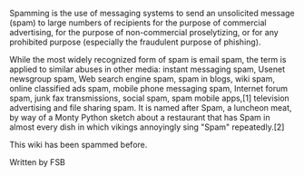 Spamming is the use of messaging systems to send an unsolicited message (spam) to large numbers of recipients for the purpose of commercial advertising, for the purpose of non-commercial proselytizing, or for any prohibited purpose (especially the fraudulent purpose of phishing).

While the most widely recognized form of spam is email spam, the term is applied to similar abuses in other media: instant messaging spam, Usenet newsgroup spam, Web search engine spam, spam in blogs, wiki spam, online classified ads spam, mobile phone messaging spam, Internet forum spam, junk fax transmissions, social spam, spam mobile apps,[1] television advertising and file sharing spam. It is named after Spam, a luncheon meat, by way of a Monty Python sketch about a restaurant that has Spam in almost every dish in which vikings annoyingly sing "Spam" repeatedly.[2]


This wiki has been spammed before.


Written by FSB